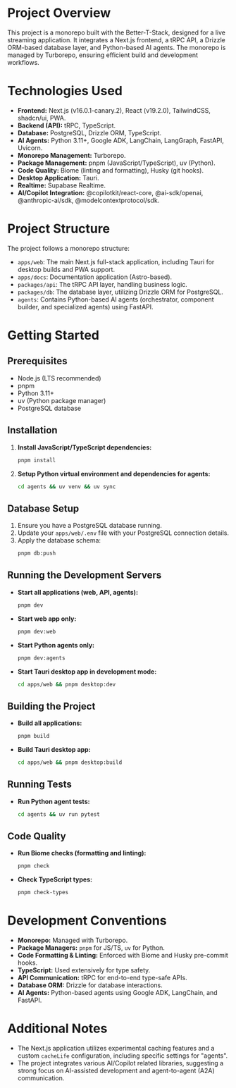 # Project Overview

This project is a monorepo built with the Better-T-Stack, designed for a live streaming application. It integrates a Next.js frontend, a tRPC API, a Drizzle ORM-based database layer, and Python-based AI agents. The monorepo is managed by Turborepo, ensuring efficient build and development workflows.

# Technologies Used

*   **Frontend:** Next.js (v16.0.1-canary.2), React (v19.2.0), TailwindCSS, shadcn/ui, PWA.
*   **Backend (API):** tRPC, TypeScript.
*   **Database:** PostgreSQL, Drizzle ORM, TypeScript.
*   **AI Agents:** Python 3.11+, Google ADK, LangChain, LangGraph, FastAPI, Uvicorn.
*   **Monorepo Management:** Turborepo.
*   **Package Management:** pnpm (JavaScript/TypeScript), uv (Python).
*   **Code Quality:** Biome (linting and formatting), Husky (git hooks).
*   **Desktop Application:** Tauri.
*   **Realtime:** Supabase Realtime.
*   **AI/Copilot Integration:** @copilotkit/react-core, @ai-sdk/openai, @anthropic-ai/sdk, @modelcontextprotocol/sdk.

# Project Structure

The project follows a monorepo structure:

*   `apps/web`: The main Next.js full-stack application, including Tauri for desktop builds and PWA support.
*   `apps/docs`: Documentation application (Astro-based).
*   `packages/api`: The tRPC API layer, handling business logic.
*   `packages/db`: The database layer, utilizing Drizzle ORM for PostgreSQL.
*   `agents`: Contains Python-based AI agents (orchestrator, component builder, and specialized agents) using FastAPI.

# Getting Started

## Prerequisites

*   Node.js (LTS recommended)
*   pnpm
*   Python 3.11+
*   uv (Python package manager)
*   PostgreSQL database

## Installation

1.  **Install JavaScript/TypeScript dependencies:**
    ```bash
    pnpm install
    ```
2.  **Setup Python virtual environment and dependencies for agents:**
    ```bash
    cd agents && uv venv && uv sync
    ```

## Database Setup

1.  Ensure you have a PostgreSQL database running.
2.  Update your `apps/web/.env` file with your PostgreSQL connection details.
3.  Apply the database schema:
    ```bash
    pnpm db:push
    ```

## Running the Development Servers

*   **Start all applications (web, API, agents):**
    ```bash
    pnpm dev
    ```
*   **Start web app only:**
    ```bash
    pnpm dev:web
    ```
*   **Start Python agents only:**
    ```bash
    pnpm dev:agents
    ```
*   **Start Tauri desktop app in development mode:**
    ```bash
    cd apps/web && pnpm desktop:dev
    ```

## Building the Project

*   **Build all applications:**
    ```bash
    pnpm build
    ```
*   **Build Tauri desktop app:**
    ```bash
    cd apps/web && pnpm desktop:build
    ```

## Running Tests

*   **Run Python agent tests:**
    ```bash
    cd agents && uv run pytest
    ```

## Code Quality

*   **Run Biome checks (formatting and linting):**
    ```bash
    pnpm check
    ```
*   **Check TypeScript types:**
    ```bash
    pnpm check-types
    ```

# Development Conventions

*   **Monorepo:** Managed with Turborepo.
*   **Package Managers:** `pnpm` for JS/TS, `uv` for Python.
*   **Code Formatting & Linting:** Enforced with Biome and Husky pre-commit hooks.
*   **TypeScript:** Used extensively for type safety.
*   **API Communication:** tRPC for end-to-end type-safe APIs.
*   **Database ORM:** Drizzle for database interactions.
*   **AI Agents:** Python-based agents using Google ADK, LangChain, and FastAPI.

# Additional Notes

*   The Next.js application utilizes experimental caching features and a custom `cacheLife` configuration, including specific settings for "agents".
*   The project integrates various AI/Copilot related libraries, suggesting a strong focus on AI-assisted development and agent-to-agent (A2A) communication.
